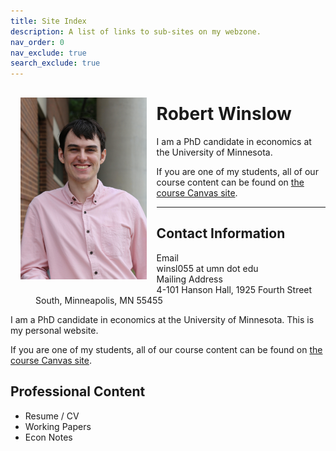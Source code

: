 ```yaml
---
title: Site Index
description: A list of links to sub-sites on my webzone.
nav_order: 0
nav_exclude: true
search_exclude: true
---
```


<img src="headshot.webp" style="max-width:40%; float:left; margin:1rem;" title="Headshot of Robert Winslow">

<h1>Robert Winslow</h1>

<p>I am a PhD candidate in economics at the University of Minnesota. </p>

<p>If you are one of my students, all of our course content can be found on <a href="https://canvas.umn.edu/">the course Canvas site</a>.

<hr>

<h2>Contact Information</h2>

<dl>
    <dt>Email</dt>
        <dd>winsl055 at umn dot edu</dd>
    <dt>Mailing Address</dt>
        <dd>4-101 Hanson Hall, 1925 Fourth Street South, Minneapolis, MN 55455</dd>
</dl>

I am a PhD candidate in economics at the University of Minnesota. This is my personal website.
    
If you are one of my students, all of our course content can be found on [the course Canvas site](https://canvas.umn.edu/).


## Professional Content

- Resume / CV
- Working Papers
- Econ Notes







<!--    


## Personal Content

- [Game Rules](/games): Bullet-point rules summaries for card games and the like.
- [Blog Posts](/posts): List of media I've enjoyed, whimsical notes about topics that strike my fancy, software tutorials I wish to remember, etc.
- [Art](/art): Sometimes I make things which I'm proud enough of to share.
<hr>
    <p>I am currently reorganizing the site. Some of the links below are not working.</p>
    
    <h2>Professional Content</h2>
    <ul>
        
    </ul>
    
    
    <h2>Professional Links</h2>
    
    
TODO: Link to a Google Site or somesuch.-->
